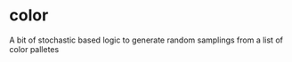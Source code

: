color
================

A bit of stochastic based logic to generate random samplings from a list of color palletes